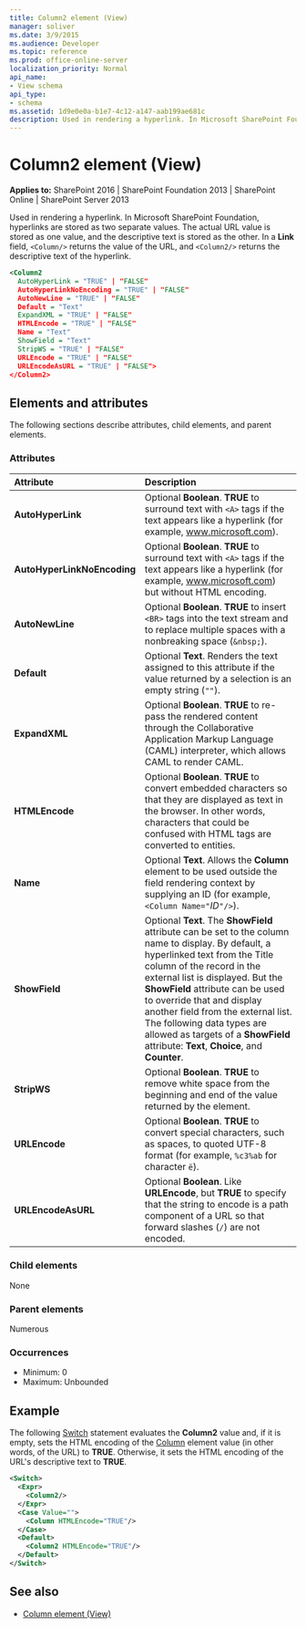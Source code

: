 ```yaml
---
title: Column2 element (View)
manager: soliver
ms.date: 3/9/2015
ms.audience: Developer
ms.topic: reference
ms.prod: office-online-server
localization_priority: Normal
api_name:
- View schema
api_type:
- schema
ms.assetid: 1d9e0e0a-b1e7-4c12-a147-aab199ae681c
description: Used in rendering a hyperlink. In Microsoft SharePoint Foundation, hyperlinks are stored as two separate values. 
---
```


# Column2 element (View)

**Applies to:** SharePoint 2016 | SharePoint Foundation 2013 | SharePoint Online | SharePoint Server 2013
  
Used in rendering a hyperlink. In Microsoft SharePoint Foundation, hyperlinks are stored as two separate values. The actual URL value is stored as one value, and the descriptive text is stored as the other. In a **Link** field, `<Column/>` returns the value of the URL, and `<Column2/>` returns the descriptive text of the hyperlink. 
  
```XML
<Column2
  AutoHyperLink = "TRUE" | "FALSE"
  AutoHyperLinkNoEncoding = "TRUE" | "FALSE"
  AutoNewLine = "TRUE" | "FALSE"
  Default = "Text"
  ExpandXML = "TRUE" | "FALSE"
  HTMLEncode = "TRUE" | "FALSE"
  Name = "Text"
  ShowField = "Text"
  StripWS = "TRUE" | "FALSE"
  URLEncode = "TRUE" | "FALSE"
  URLEncodeAsURL = "TRUE" | "FALSE">
</Column2>
```

## Elements and attributes

The following sections describe attributes, child elements, and parent elements.

### Attributes

|**Attribute**|**Description**|
|:-----|:-----|
|**AutoHyperLink** <br/> |Optional **Boolean**. **TRUE** to surround text with `<A>` tags if the text appears like a hyperlink (for example, www.microsoft.com).  <br/> |
|**AutoHyperLinkNoEncoding** <br/> |Optional **Boolean**. **TRUE** to surround text with `<A>` tags if the text appears like a hyperlink (for example, www.microsoft.com) but without HTML encoding.  <br/> |
|**AutoNewLine** <br/> |Optional **Boolean**. **TRUE** to insert `<BR>` tags into the text stream and to replace multiple spaces with a nonbreaking space (`&nbsp;`).  <br/> |
|**Default** <br/> |Optional **Text**. Renders the text assigned to this attribute if the value returned by a selection is an empty string (`""`).  <br/> |
|**ExpandXML** <br/> |Optional **Boolean**. **TRUE** to re-pass the rendered content through the Collaborative Application Markup Language (CAML) interpreter, which allows CAML to render CAML.  <br/> |
|**HTMLEncode** <br/> |Optional **Boolean**. **TRUE** to convert embedded characters so that they are displayed as text in the browser. In other words, characters that could be confused with HTML tags are converted to entities.  <br/> |
|**Name** <br/> |Optional **Text**. Allows the **Column** element to be used outside the field rendering context by supplying an ID (for example,  `<Column Name="`_ID_`"/>`).  <br/> |
|**ShowField** <br/> |Optional **Text**. The **ShowField** attribute can be set to the column name to display. By default, a hyperlinked text from the Title column of the record in the external list is displayed. But the **ShowField** attribute can be used to override that and display another field from the external list.  <br/> The following data types are allowed as targets of a **ShowField** attribute: **Text**, **Choice**, and **Counter**.  <br/> |
|**StripWS** <br/> |Optional **Boolean**. **TRUE** to remove white space from the beginning and end of the value returned by the element.  <br/> |
|**URLEncode** <br/> |Optional **Boolean**. **TRUE** to convert special characters, such as spaces, to quoted UTF-8 format (for example, `%c3%ab` for character `ë`).  <br/> |
|**URLEncodeAsURL** <br/> |Optional **Boolean**. Like **URLEncode**, but **TRUE** to specify that the string to encode is a path component of a URL so that forward slashes (`/`) are not encoded.  <br/> |
   
### Child elements

None
   
### Parent elements

Numerous 
   
### Occurrences

- Minimum: 0
- Maximum: Unbounded 
   
## Example

The following [Switch](switch-element-view.md) statement evaluates the **Column2** value and, if it is empty, sets the HTML encoding of the [Column](column-element-view.md) element value (in other words, of the URL) to **TRUE**. Otherwise, it sets the HTML encoding of the URL's descriptive text to **TRUE**.
  
```XML
<Switch>
  <Expr>
    <Column2/>
  </Expr>
  <Case Value="">
    <Column HTMLEncode="TRUE"/>
  </Case>
  <Default>
    <Column2 HTMLEncode="TRUE"/>
  </Default>
</Switch>
```

## See also

- [Column element (View)](column-element-view.md)

